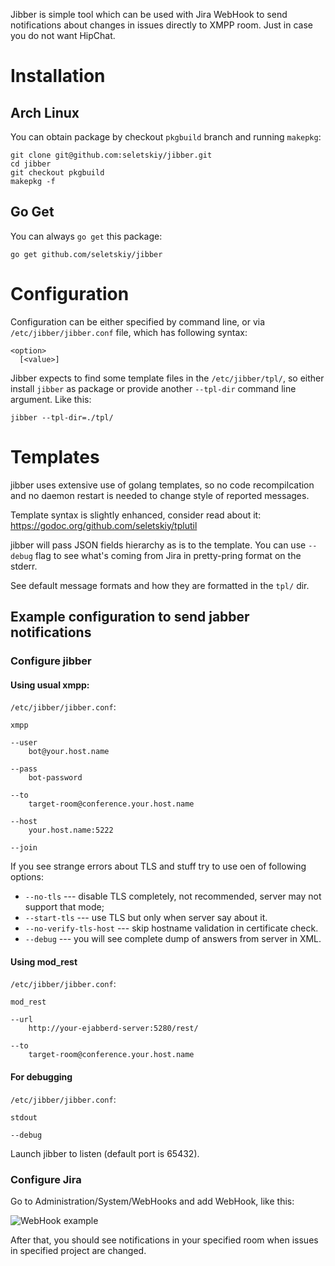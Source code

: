 Jibber is simple tool which can be used with Jira WebHook to send
notifications about changes in issues directly to XMPP room. Just in case
you do not want HipChat.

Installation
============

Arch Linux
----------

You can obtain package by checkout `pkgbuild` branch and running `makepkg`:

```
git clone git@github.com:seletskiy/jibber.git
cd jibber
git checkout pkgbuild
makepkg -f
```

Go Get
------

You can always `go get` this package:

```
go get github.com/seletskiy/jibber
```

Configuration
=============

Configuration can be either specified by command line, or via
`/etc/jibber/jibber.conf` file, which has following syntax:

```
<option>
  [<value>]
```

Jibber expects to find some template files in the `/etc/jibber/tpl/`, so
either install `jibber` as package or provide another `--tpl-dir` command
line argument. Like this:

```
jibber --tpl-dir=./tpl/
```

Templates
=========

jibber uses extensive use of golang templates, so no code recompilcation and
no daemon restart is needed to change style of reported messages.

Template syntax is slightly enhanced, consider read about it:
https://godoc.org/github.com/seletskiy/tplutil

jibber will pass JSON fields hierarchy as is to the template. You
can use `--debug` flag to see what's coming from Jira in pretty-pring format
on the stderr.

See default message formats and how they are formatted in the `tpl/` dir.

Example configuration to send jabber notifications
---------------------------------------------------

### Configure jibber
#### Using usual xmpp:

`/etc/jibber/jibber.conf`:

```
xmpp

--user
    bot@your.host.name

--pass
    bot-password

--to
    target-room@conference.your.host.name

--host
    your.host.name:5222

--join
```

If you see strange errors about TLS and stuff try to use oen of following
options:

* `--no-tls` --- disable TLS completely, not recommended, server may not
support that mode;
* `--start-tls` --- use TLS but only when server say about it.
* `--no-verify-tls-host` --- skip hostname validation in certificate check.
* `--debug` --- you will see complete dump of answers from server in XML.

#### Using mod_rest

`/etc/jibber/jibber.conf`:

```
mod_rest

--url
    http://your-ejabberd-server:5280/rest/

--to
    target-room@conference.your.host.name
```

#### For debugging

`/etc/jibber/jibber.conf`:

```
stdout

--debug
```

Launch jibber to listen (default port is 65432).

### Configure Jira

Go to Administration/System/WebHooks and add WebHook, like this:

![WebHook example](https://cloud.githubusercontent.com/assets/674812/4693573/ea51b96c-57a1-11e4-9f4f-6ea45f4a749e.png)

After that, you should see notifications in your specified room when issues in
specified project are changed.
